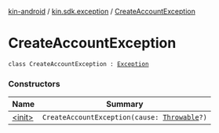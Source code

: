 [kin-android](../../index.md) / [kin.sdk.exception](../index.md) / [CreateAccountException](./index.md)

# CreateAccountException

`class CreateAccountException : `[`Exception`](https://kotlinlang.org/api/latest/jvm/stdlib/kotlin/-exception/index.html)

### Constructors

| Name | Summary |
|---|---|
| [&lt;init&gt;](-init-.md) | `CreateAccountException(cause: `[`Throwable`](https://kotlinlang.org/api/latest/jvm/stdlib/kotlin/-throwable/index.html)`?)` |
